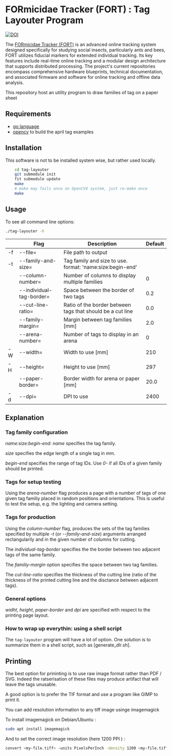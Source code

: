 # FORmicidae Tracker (FORT) : Tag Layouter Program
[![DOI](https://zenodo.org/badge/200816040.svg)](https://zenodo.org/doi/10.5281/zenodo.10019131)

The [FORmicidae Tracker (FORT)](https://formicidae-tracker.github.io) is an advanced online tracking system designed specifically for studying social insects, particularly ants and bees, FORT utilizes fiducial markers for extended individual tracking. Its key features include real-time online tracking and a modular design architecture that supports distributed processing. The project's current repositories encompass comprehensive hardware blueprints, technical documentation, and associated firmware and software for online tracking and offline data analysis.

This repository host an utility program to draw families of tag on a paper sheet

## Requirements
* [go language](http://golang.org/)
* [opencv](http://opencv.org/releases/) to build the april tag examples

## Installation

This software is not to be installed system wise, but rather used locally.

```bash
	cd tag-layouter
	git submodule init
	fit submodule update
	make
	# make may fails once on OpenCV4 system, just re-make once
	make
```

## Usage

To see all command line options:
```bash
./tag-layouter -h
```

|    | Flag                     | Description                                                | Default |
|----|--------------------------|------------------------------------------------------------|---------|
| -f | --file=                  | File path to output                                        |         |
| -t | --family-and-size=       | Tag family and size to use. format: 'name:size:begin-end'  |         |
|    | --column-number=         | Number of columns to display multiple families             | 0       |
|    | --individual-tag-border= | Space between the border of two tags                       | 0.2     |
|    | --cut-line-ratio=        | Ratio of the border between tags that should be a cut line | 0.0     |
|    | --family-margin=         | Margin between tag families [mm]                           | 2.0     |
|    | --arena-number=          | Number of tags to display in an arena                      | 0       |
| -W | --width=                 | Width to use [mm]                                          | 210     |
| -H | --height=                | Height to use [mm]                                         | 297     |
|    | --paper-border=          | Border width for arena or paper [mm]                       | 20.0    |
| -d | --dpi=                   | DPI to use                                                 | 2400    |

## Explanation
### Tag family configuration
*name:size:begin-end*: *name* specifies the tag family.

*size* specifies the edge length of a single tag in mm.

*begin-end* specifies the range of tag IDs. Use *0-* if all IDs of a given family should be printed.

### Tags for setup testing
Using the *arena-number* flag produces a page with a number of tags of one given tag familiy placed in random positions and orientations. This is useful to test the setup, e.g. the lighting and camera setting.

### Tags for production
Using the *column-number* flag, produces the sets of the tag families specified by multiple *-t* (or *--family-and-size*) arguments arranged rectangularily and in the given number of columns for cutting.

The *individual-tag-border* specifies the the border between two adjacent tags of the same family.

The *familiy-margin* option specifies the space between two tag families.

The *cut-line-ratio* specifies the thickness of the cutting line (ratio of the thickness of the printed cutting line and the disctance between adjacent tags).

### General options
*widht*, *height*, *paper-border* and *dpi* are specified with respect to the printing page layout.

### How to wrap up everythin: using a shell script

The `tag-layouter` program will have a lot of option. One solution is
to summarize them in a shell script, such as [generate_dlr.sh].

## Printing

The best option for prininting is to use raw image format rather than
PDF / SVG. Indeed the ratserisation of these files may produce
artifact that will leave the tags unusable.

A good option is to prefer the TIF format and use a program like GIMP to print it.

You can add resolution information to any tiff image usinge imagemagick

To install imagemagick on Debian/Ubuntu :
``` bash
sudo apt install imagemagick
```

And to set the correct image resolution (here 1200 PPI ) :

``` bash
convert <my-file.tiff> -units PixelsPerInch -density 1200 <my-file.tiff>
```
